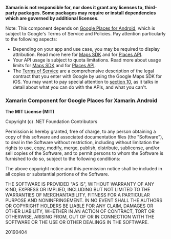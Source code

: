 **Xamarin is not responsible for, nor does it grant any licenses to, third-party packages. Some packages may require or install dependencies which are governed by additional licenses.**

Note: This component depends on [Google Places for Android](https://developers.google.com/places/android-sdk/intro), which is subject to Google's Terms of Service and Policies. Pay attention particularly to the following aspects:

 - Depending on your app and use case, you may be required to display attribution. Read more here for 
   [Maps SDK](https://developers.google.com/maps/documentation/android-sdk/intro#attribution_requirements) and for 
   [Places API](https://developers.google.com/places/android-api/attributions).
 - Your API usage is subject to quota limitations. Read more about usage limits for 
   [Maps SDK](https://developers.google.com/maps/pricing-and-plans/) and for 
   [Places API](https://developers.google.com/places/android-api/usage).
 - The [Terms of Service](https://developers.google.com/maps/terms) are a comprehensive description of the legal contract 
   that you enter with Google by using the Google Maps SDK for iOS. You may want to pay special attention to 
   [section 10](https://developers.google.com/maps/terms#10-license-restrictions), as it talks in detail about what you 
   can do with the APIs, and what you can't.

### Xamarin Component for Google Places for Xamarin.Android

**The MIT License (MIT)**

Copyright (c) .NET Foundation Contributors

Permission is hereby granted, free of charge, to any person obtaining a copy of this software and associated documentation files (the "Software"), to deal in the Software without restriction, including without limitation the rights to use, copy, modify, merge, publish, distribute, sublicense, and/or sell copies of the Software, and to permit persons to whom the Software is furnished to do so, subject to the following conditions:

The above copyright notice and this permission notice shall be included in all copies or substantial portions of the Software.

THE SOFTWARE IS PROVIDED "AS IS", WITHOUT WARRANTY OF ANY KIND, EXPRESS OR IMPLIED, INCLUDING BUT NOT LIMITED TO THE WARRANTIES OF MERCHANTABILITY, FITNESS FOR A PARTICULAR PURPOSE AND NONINFRINGEMENT. IN NO EVENT SHALL THE AUTHORS OR COPYRIGHT HOLDERS BE LIABLE FOR ANY CLAIM, DAMAGES OR OTHER LIABILITY, WHETHER IN AN ACTION OF CONTRACT, TORT OR OTHERWISE, ARISING FROM, OUT OF OR IN CONNECTION WITH THE SOFTWARE OR THE USE OR OTHER DEALINGS IN THE SOFTWARE.

20190404

